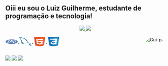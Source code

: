 ## Oiii eu sou o Luiz Guilherme, estudante de programação e tecnologia!
<div align="center">
  <a href="https://github.com/Guilherme-TI">
  <img height="180em" src="https://github-readme-stats.vercel.app/api?username=Guilherme-TI&show_icons=true&theme=dark&include_all_commits=true&count_private=true"/>
  <img height="180em" src="https://github-readme-stats.vercel.app/api/top-langs/?username=Guilherme-TI&layout=compact&langs_count=7&theme=dark"/>
</div>
<div style="display: inline_block"><br>
  <img align="center" alt="Gui-PHP" height="30" width="40" src="https://raw.githubusercontent.com/devicons/devicon/master/icons/php/php-plain.svg">
  <img align="center" alt="Gui-Sql" height="30" width="40" src="https://raw.githubusercontent.com/devicons/devicon/master/icons/mysql/mysql-plain.svg">
  <img align="center" alt="Gui-HTML" height="30" width="40" src="https://raw.githubusercontent.com/devicons/devicon/master/icons/html5/html5-original.svg">
  <img align="center" alt="Gui-CSS" height="30" width="40" src="https://raw.githubusercontent.com/devicons/devicon/master/icons/css3/css3-original.svg">
  <img align="right" alt="Gui-pic" height="150" style="border-radius:50px;" src="https://media.discordapp.net/attachments/639956127056134178/890373478988013628/Publicacoes_Instagram_1_1.png?width=676&height=676">
</div>
  
  ##
 
<div> 
  <a href="https://wa.me/qr/5CHA6KWMF76CO1" target="_blank"><img src="https://img.shields.io/badge/Whatsapp-darkgreen?style=for-the-badge&logo=whatsapp&logoColor=white" target="_blank"></a>
 <a href="https://discord.gg/QgHZqFVaYg" target="_blank"><img src="https://img.shields.io/badge/Discord-7289DA?style=for-the-badge&logo=discord&logoColor=white" target="_blank"></a> 
  <a href="https://www.linkedin.com/in/luiz-guilherme-248649226/" target="_blank"><img src="https://img.shields.io/badge/-LinkedIn-%230077B5?style=for-the-badge&logo=linkedin&logoColor=white" target="_blank"></a> 
 
</div>
